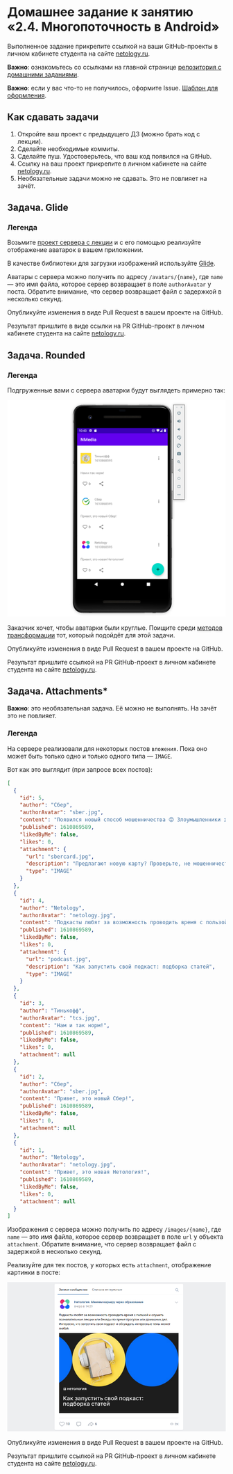 # Домашнее задание к занятию «2.4. Многопоточность в Android»

Выполненное задание прикрепите ссылкой на ваши GitHub-проекты в личном кабинете студента на сайте [netology.ru](https://netology.ru).

**Важно**: ознакомьтесь со ссылками на главной странице [репозитория с домашними заданиями](../README.md).

**Важно**: если у вас что-то не получилось, оформите Issue. [Шаблон для оформления](../report-requirements.md).

## Как сдавать задачи

1. Откройте ваш проект с предыдущего ДЗ (можно брать код с лекции).
1. Сделайте необходимые коммиты.
1. Сделайте пуш. Удостоверьтесь, что ваш код появился на GitHub.
1. Ссылку на ваш проект прикрепите в личном кабинете на сайте [netology.ru](https://netology.ru).
1. Необязательные задачи можно не сдавать. Это не повлияет на зачёт.

## Задача. Glide

### Легенда

Возьмите [проект сервера с лекции](https://github.com/netology-code/andin-code/tree/master/06_android) и с его помощью реализуйте отображение аватарок в вашем приложении.

В качестве библиотеки для загрузки изображений используйте [Glide](https://bumptech.github.io/glide/).

Аватары с сервера можно получить по адресу `/avatars/{name}`, где `name` — это имя файла, которое сервер возвращает в поле `authorAvatar` у поста. Обратите внимание, что сервер возвращает файл с задержкой в несколько секунд.

Опубликуйте изменения в виде Pull Request в вашем проекте на GitHub.

Результат пришлите в виде ссылки на PR GitHub-проект в личном кабинете студента на сайте [netology.ru](https://netology.ru).

## Задача. Rounded

### Легенда

Подгруженные вами с сервера аватарки будут выглядеть примерно так:

![](pic/avatars.png)

Заказчик хочет, чтобы аватарки были круглые. Поищите среди [методов трансформации](https://bumptech.github.io/glide/doc/transformations.html) тот, который подойдёт для этой задачи.

Опубликуйте изменения в виде Pull Request в вашем проекте на GitHub.

Результат пришлите ссылкой на PR GitHub-проект в личном кабинете студента на сайте [netology.ru](https://netology.ru).

## Задача. Attachments*

**Важно**: это необязательная задача. Её можно не выполнять. На зачёт это не повлияет.

### Легенда

На сервере реализовали для некоторых постов `вложения`. Пока оно может быть только одно и только одного типа — `IMAGE`.

Вот как это выглядит (при запросе всех постов):
```json
[
  {
    "id": 5,
    "author": "Сбер",
    "authorAvatar": "sber.jpg",
    "content": "Появился новый способ мошенничества 😡 Злоумышленники звонят от имени банка и говорят, что для клиента выпущена новая, особо защищённая карта, которую можно добавить в приложение «Кошелёк» на смартфоне. Под диктовку мошенника человек привязывает к Кошельку его карту, причём указывает своё имя. Если карту пополнить, деньги уйдут мошеннику.\n\nДело в том, что в Кошелёк можно добавить любую, даже чужую, карту, а имя поставить какое угодно. Но чужая банковская карта не будет отображаться, например, в СберБанк Онлайн.",
    "published": 1610869589,
    "likedByMe": false,
    "likes": 0,
    "attachment": {
      "url": "sbercard.jpg",
      "description": "Предлагают новую карту? Проверьте, не мошенничество ли это!",
      "type": "IMAGE"
    }
  },
  {
    "id": 4,
    "author": "Netology",
    "authorAvatar": "netology.jpg",
    "content": "Подкасты любят за возможность проводить время с пользой и слушать познавательные лекции или беседы во время прогулок или домашних дел. Интересно, что запустить свой подкаст и обсуждать интересные темы может любой.",
    "published": 1610869589,
    "likedByMe": false,
    "likes": 0,
    "attachment": {
      "url": "podcast.jpg",
      "description": "Как запустить свой подкаст: подборка статей",
      "type": "IMAGE"
    }
  },
  {
    "id": 3,
    "author": "Тинькофф",
    "authorAvatar": "tcs.jpg",
    "content": "Нам и так норм!",
    "published": 1610869589,
    "likedByMe": false,
    "likes": 0,
    "attachment": null
  },
  {
    "id": 2,
    "author": "Сбер",
    "authorAvatar": "sber.jpg",
    "content": "Привет, это новый Сбер!",
    "published": 1610869589,
    "likedByMe": false,
    "likes": 0,
    "attachment": null
  },
  {
    "id": 1,
    "author": "Netology",
    "authorAvatar": "netology.jpg",
    "content": "Привет, это новая Нетология!",
    "published": 1610869589,
    "likedByMe": false,
    "likes": 0,
    "attachment": null
  }
]
```

Изображения с сервера можно получить по адресу `/images/{name}`, где `name` — это имя файла, которое сервер возвращает в поле `url` у объекта `attachment`. Обратите внимание, что сервер возвращает файл с задержкой в несколько секунд.

Реализуйте для тех постов, у которых есть `attachment`, отображение картинки в посте:

![](pic/attachment.png)

Опубликуйте изменения в виде Pull Request в вашем проекте на GitHub.

Результат пришлите ссылкой на PR GitHub-проект в личном кабинете студента на сайте [netology.ru](https://netology.ru).
